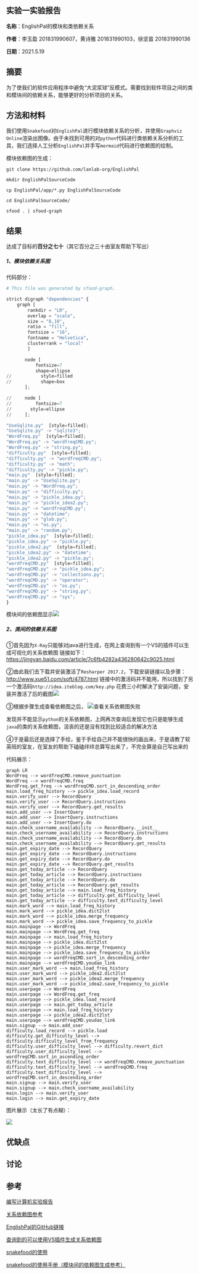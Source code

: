 ## 实验一实验报告

**名称**：EnglishPal的模块和类依赖关系

**作者**：李玉盈 201831990607，黄诗雅 201831990103，徐坚苗 201831990136

**日期**：2021.5.19

## 摘要

为了使我们的软件应用程序中避免“大泥浆球”反模式。需要找到软件项目之间的类和模块间的依赖关系，能够更好的分析项目的关系。

## 方法和材料

我们使用`Snakefood`对`EnglishPal`进行模块依赖关系的分析，并使用`Graphviz Online`渲染出图像。由于未找到可用的对`python`代码进行类依赖关系分析的工具，我们选择人工分析`EnglishPal`并手写`mermaid`代码进行依赖图的绘制。

模块依赖图的生成：

```
git clone https://github.com/lanlab-org/EnglishPal
```

```
mkdir EnglishPalSourceCode
```

```
cp EnglishPal/app/*.py EnglishPalSourceCode
```

```
cd EnglishPalSourceCode/
```

```
sfood . | sfood-graph
```

## 结果

达成了目标的**百分之七十**（其它百分之三十由室友帮助下写出）

##### 1、模块依赖关系图

代码部分：

```python
# This file was generated by sfood-graph.

strict digraph "dependencies" {
    graph [
        rankdir = "LR",
        overlap = "scale",
        size = "8,10",
        ratio = "fill",
        fontsize = "16",
        fontname = "Helvetica",
        clusterrank = "local"
        ]

       node [
           fontsize=7
           shape=ellipse
//           style=filled
//           shape=box
       ];

//     node [
//         fontsize=7
//       style=ellipse
//     ];

"UseSqlite.py"  [style=filled];
"UseSqlite.py" -> "sqlite3";
"WordFreq.py"  [style=filled];
"WordFreq.py" -> "wordfreqCMD.py";
"WordFreq.py" -> "string.py";
"difficulty.py"  [style=filled];
"difficulty.py" -> "wordfreqCMD.py";
"difficulty.py" -> "math";
"difficulty.py" -> "pickle.py";
"main.py"  [style=filled];
"main.py" -> "UseSqlite.py";
"main.py" -> "WordFreq.py";
"main.py" -> "difficulty.py";
"main.py" -> "pickle_idea.py";
"main.py" -> "pickle_idea2.py";
"main.py" -> "wordfreqCMD.py";
"main.py" -> "datetime";
"main.py" -> "glob.py";
"main.py" -> "os.py";
"main.py" -> "random.py";
"pickle_idea.py"  [style=filled];
"pickle_idea.py" -> "pickle.py";
"pickle_idea2.py"  [style=filled];
"pickle_idea2.py" -> "datetime";
"pickle_idea2.py" -> "pickle.py";
"wordfreqCMD.py"  [style=filled];
"wordfreqCMD.py" -> "pickle_idea.py";
"wordfreqCMD.py" -> "collections.py";
"wordfreqCMD.py" -> "operator";
"wordfreqCMD.py" -> "os.py";
"wordfreqCMD.py" -> "string.py";
"wordfreqCMD.py" -> "sys";
}
```

模块间的依赖图显示![](https://ftp.bmp.ovh/imgs/2021/05/937bbc028ea3ba69.png)

##### 2、类间的依赖关系图

①首先因为`X-Ray`只能够对java进行生成，在网上查询到有一个VS的插件可以生成可视化的关系依赖图
链接如下：
https://jingyan.baidu.com/article/7c6fb4282a436280642c9025.html

②由此我们去下载并安装激活了`Resharper 2017.2`，下载安装链接以及步骤：http://www.xue51.com/soft/4787.html
链接中的激活码并不能用，所以找到了另一个激活码`http://idea.iteblog.com/key.php`
花费三小时解决了安装问题，安装并激活了后的截图![](https://ftp.bmp.ovh/imgs/2021/05/1a709e237cfcc12f.png)

③根据步骤生成查看依赖图之后，
![查看关系依赖图失败](https://ftp.bmp.ovh/imgs/2021/05/c93bd5ec7ab4e0f4.png)

发现并不能显示`python`的关系依赖图，上网再次查询后发现它也只是能够生成`java`的类的关系依赖图，沮丧的还是没有找到比较适合的解决方法

④于是最后还是选择了手绘，鉴于手绘自己并不能很快的画出来，于是请教了软英班的室友，在室友的帮助下磕磕绊绊总算写出来了，不完全算是自己写出来的

代码展示：

```
graph LR
WordFreq --> wordfreqCMD.remove_punctuation
WordFreq --> wordfreqCMD.freq
WordFreq.get_freq --> wordfreqCMD.sort_in_descending_order
main.load_freq_history --> pickle_idea.load_record
main.verify_user --> RecordQuery
main.verify_user --> RecordQuery.instructions
main.verify_user --> RecordQuery.get_results
main.add_user --> InsertQuery
main.add_user --> InsertQuery.instructions
main.add_user --> InsertQuery.do
main.check_username_availability --> RecordQuery.__init__
main.check_username_availability --> RecordQuery.instructions
main.check_username_availability --> RecordQuery.do
main.check_username_availability --> RecordQuery.get_results
main.get_expiry_date --> RecordQuery
main.get_expiry_date --> RecordQuery.instructions
main.get_expiry_date --> RecordQuery.do
main.get_expiry_date --> RecordQuery.get_results
main.get_today_article --> RecordQuery
main.get_today_article --> RecordQuery.instructions
main.get_today_article --> RecordQuery.do
main.get_today_article --> RecordQuery.get_results
main.get_today_article --> main.load_freq_history
main.get_today_article --> difficulty.get_difficulty_level
main.get_today_article --> difficulty.text_difficulty_level
main.mark_word --> main.load_freq_history
main.mark_word --> pickle_idea.dict2lst
main.mark_word --> pickle_idea.merge_frequency
main.mark_word --> pickle_idea.save_frequency_to_pickle
main.mainpage --> WordFreq
main.mainpage --> WordFreq.get_freq
main.mainpage --> main.load_freq_history
main.mainpage --> pickle_idea.dict2lst
main.mainpage --> pickle_idea.merge_frequency
main.mainpage --> pickle_idea.save_frequency_to_pickle
main.mainpage --> wordfreqCMD.sort_in_descending_order
main.mainpage --> wordfreqCMD.youdao_link
main.user_mark_word --> main.load_freq_history
main.user_mark_word --> pickle_idea2.dict2lst
main.user_mark_word --> pickle_idea2.merge_frequency
main.user_mark_word --> pickle_idea2.save_frequency_to_pickle
main.userpage --> WordFreq
main.userpage --> WordFreq.get_freq
main.userpage --> pickle_idea.load_record
main.userpage --> main.get_today_article
main.userpage --> main.load_freq_history
main.userpage --> pickle_idea2.dict2lst
main.userpage --> wordfreqCMD.youdao_link
main.signup --> main.add_user
difficulty.load_record --> pickle.load
difficulty.get_difficulty_level --> difficulty.difficulty_level_from_frequency
difficulty.user_difficulty_level --> difficulty.revert_dict
difficulty.user_difficulty_level --> wordfreqCMD.sort_in_ascending_order
difficulty.text_difficulty_level --> wordfreqCMD.remove_punctuation
difficulty.text_difficulty_level --> wordfreqCMD.freq
difficulty.text_difficulty_level --> wordfreqCMD.sort_in_descending_order
main.signup --> main.verify_user
main.signup --> main.check_username_availability
main.login --> main.verify_user
main.login --> main.get_expiry_date
```

图片展示（太长了有点糊）：

![](https://ftp.bmp.ovh/imgs/2021/05/0b569f175c8e5a01.png)

## 优缺点



## 讨论



## 参考

[编写计算机实验报告](https://thehackpost.com/a-brief-guide-how-to-write-a-computer-science-lab-report.html)

[关系依赖图参考](https://thedailywtf.com/images/201101/DependencyGraph.png)

[EnglishPal的GitHub链接](https://github.com/lanlab-org/EnglishPal)

[查询到的可以使用VS插件生成关系依赖图](https://jingyan.baidu.com/article/7c6fb4282a436280642c9025.html)

[snakefood的使用](http://furius.ca/snakefood/)

[snakefood的使用手册（模块间的依赖图生成参考）](http://furius.ca/snakefood/doc/snakefood-doc.html)